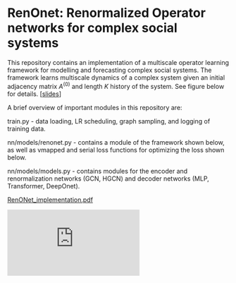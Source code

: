 # RenOnet: Renormalized Operator networks for complex social systems

This repository contains an implementation of a multiscale operator learning framework for modelling and forecasting complex social systems. The framework learns multiscale dynamics of a complex system given an initial adjacency matrix $A^{(0)}$ and length $K$ history of the system. See figure below for details. [[slides](https://www.dropbox.com/scl/fi/2py8doe6gaqjwv9g6pcuw/Multiscale_operator_learning_for_social_dynamics.pdf?rlkey=1ljnspm5zjjvnc9mn66qfcvm6&dl=0)]

A brief overview of important modules in this repository are:

train.py - data loading, LR scheduling, graph sampling, and logging of training data.

nn/models/renonet.py - contains a module of the framework shown below, as well as vmapped and serial loss functions for optimizing the loss shown below.

nn/models/models.py - contains modules for the encoder and renormalization networks (GCN, HGCN) and decoder networks (MLP, Transformer, DeepOnet).

[RenONet_implementation.pdf](https://github.com/nngabe/renonet/files/13127718/RenONet_implementation.pdf)

![RenONet](https://github.com/nngabe/renonet/files/13127626/RenONet_implementation.pdf)

